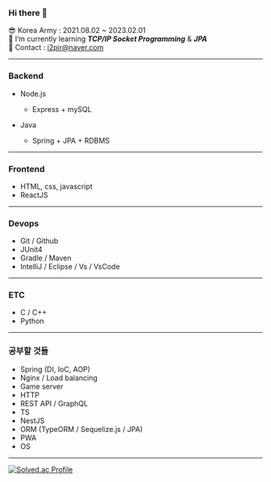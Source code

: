 ### Hi there 👋
😎 Korea Army : 2021.08.02 ~ 2023.02.01 <br/>
📕 I’m currently learning <i>__TCP/IP Socket Programming__</i> & <i>__JPA__ </i> <br/>
📧 Contact : i2pir@naver.com <br/>

---

### Backend
- Node.js
  + Express + mySQL
 
- Java 
  + Spring + JPA + RDBMS
 
 ---
 
 ### Frontend
 - HTML, css, javascript
 - ReactJS
 
---
 
 ### Devops
 - Git / Github
 - JUnit4
 - Gradle / Maven
 - IntelliJ / Eclipse / Vs / VsCode

---

 ### ETC
 - C / C++
 - Python
 
---

### 공부할 것들
- Spring (DI, IoC, AOP)
- Nginx / Load balancing
- Game server
- HTTP
- REST API / GraphQL
- TS
- NestJS
- ORM (TypeORM / Sequelize.js / JPA)
- PWA
- OS

---

[![Solved.ac Profile](http://mazassumnida.wtf/api/v2/generate_badge?boj=poby)](https://solved.ac/poby/)

<!--
**poby123/poby123** is a ✨ _special_ ✨ repository because its `README.md` (this file) appears on your GitHub profile.

Here are some ideas to get you started:

- 🔭 I’m currently working on ...
- 🌱 I’m currently learning ...
- 👯 I’m looking to collaborate on ...
- 🤔 I’m looking for help with ...
- 💬 Ask me about ...
- 📫 How to reach me: ...
- 😄 Pronouns: ...
- ⚡ Fun fact: ...
-->
